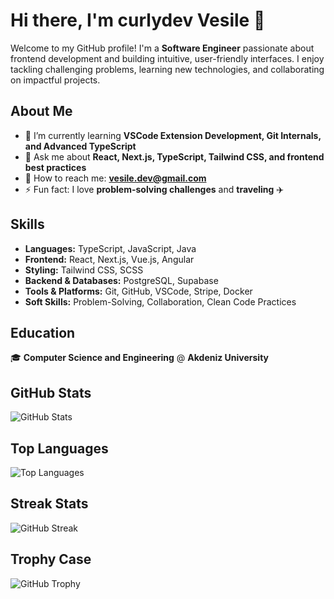 # Hi there, I'm curlydev Vesile 👋

Welcome to my GitHub profile! I'm a **Software Engineer** passionate about frontend development and building intuitive, user-friendly interfaces. I enjoy tackling challenging problems, learning new technologies, and collaborating on impactful projects.

## About Me  
- 🌱 I’m currently learning **VSCode Extension Development, Git Internals, and Advanced TypeScript**  
- 💬 Ask me about **React, Next.js, TypeScript, Tailwind CSS, and frontend best practices**  
- 📧 How to reach me: **vesile.dev@gmail.com**  
- ⚡ Fun fact: I love **problem-solving challenges** and **traveling** ✈️  

## Skills  
- **Languages:** TypeScript, JavaScript, Java  
- **Frontend:** React, Next.js, Vue.js, Angular  
- **Styling:** Tailwind CSS, SCSS  
- **Backend & Databases:** PostgreSQL, Supabase  
- **Tools & Platforms:** Git, GitHub, VSCode, Stripe, Docker  
- **Soft Skills:** Problem-Solving, Collaboration, Clean Code Practices  

## Education  
🎓 **Computer Science and Engineering** @ **Akdeniz University** 

## GitHub Stats  
![GitHub Stats](https://github-readme-stats.vercel.app/api?username=celikves&show_icons=true&theme=radical)  

## Top Languages  
![Top Languages](https://github-readme-stats.vercel.app/api/top-langs/?username=celikves&layout=compact&theme=radical)  

## Streak Stats  
![GitHub Streak](https://github-readme-streak-stats.herokuapp.com/?user=celikves&theme=radical)  

## Trophy Case  
![GitHub Trophy](https://github-profile-trophy.vercel.app/?username=celikves&theme=radical)  
